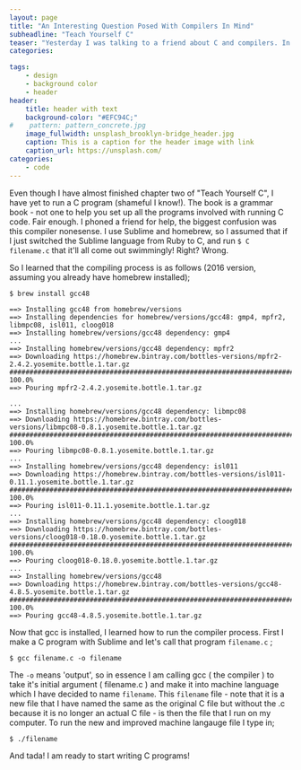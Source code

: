 ```yaml
---
layout: page
title: "An Interesting Question Posed With Compilers In Mind"
subheadline: "Teach Yourself C"
teaser: "Yesterday I was talking to a friend about C and compilers. In Ruby, the need to compile a code is unheard of and the concept was completely foreign to me with C - once again reminding me why I am learning C in the first place. There is so much I am learning from C that I would never have learned from Ruby! And as much as it pains me to say it, learning Ruby first has some disadvantages. For one, Ruby *does* compile your code, it just does it behind the poorly lit alley so that no one can see it. Much of Ruby is done behind the scenes so you don't have to worry your pretty little programmer head about it - which makes it incredibly convenient but also misleading."
categories:

tags:
    - design
    - background color
    - header
header:
    title: header with text
    background-color: "#EFC94C;"
#    pattern: pattern_concrete.jpg
    image_fullwidth: unsplash_brooklyn-bridge_header.jpg
    caption: This is a caption for the header image with link
    caption_url: https://unsplash.com/
categories:
    - code
---
```


Even though I have almost finished chapter two of "Teach Yourself C", I have yet to run a C program (shameful I know!). The book is a grammar book - not one to help you set up all the programs involved with running C code. Fair enough. I phoned a friend for help, the biggest confusion was this compiler nonesense. I use Sublime and homebrew, so I assumed that if I just switched the Sublime language from Ruby to C, and run `$ C filename.c` that it'll all come out swimmingly! Right? Wrong.

So I learned that the compiling process is as follows (2016 version, assuming you already have homebrew installed);

`$ brew install gcc48`

```
==> Installing gcc48 from homebrew/versions
==> Installing dependencies for homebrew/versions/gcc48: gmp4, mpfr2, libmpc08, isl011, cloog018
==> Installing homebrew/versions/gcc48 dependency: gmp4
...
==> Installing homebrew/versions/gcc48 dependency: mpfr2
==> Downloading https://homebrew.bintray.com/bottles-versions/mpfr2-2.4.2.yosemite.bottle.1.tar.gz
######################################################################## 100.0%
==> Pouring mpfr2-2.4.2.yosemite.bottle.1.tar.gz

...
==> Installing homebrew/versions/gcc48 dependency: libmpc08
==> Downloading https://homebrew.bintray.com/bottles-versions/libmpc08-0.8.1.yosemite.bottle.1.tar.gz
######################################################################## 100.0%
==> Pouring libmpc08-0.8.1.yosemite.bottle.1.tar.gz
...
==> Installing homebrew/versions/gcc48 dependency: isl011
==> Downloading https://homebrew.bintray.com/bottles-versions/isl011-0.11.1.yosemite.bottle.1.tar.gz
######################################################################## 100.0%
==> Pouring isl011-0.11.1.yosemite.bottle.1.tar.gz
...
==> Installing homebrew/versions/gcc48 dependency: cloog018
==> Downloading https://homebrew.bintray.com/bottles-versions/cloog018-0.18.0.yosemite.bottle.1.tar.gz
######################################################################## 100.0%
==> Pouring cloog018-0.18.0.yosemite.bottle.1.tar.gz
...
==> Installing homebrew/versions/gcc48
==> Downloading https://homebrew.bintray.com/bottles-versions/gcc48-4.8.5.yosemite.bottle.1.tar.gz
######################################################################## 100.0%
==> Pouring gcc48-4.8.5.yosemite.bottle.1.tar.gz
```

Now that gcc is installed, I learned how to run the compiler process. First I make a C program with Sublime and let's call that program `filename.c` ;

`$ gcc filename.c -o filename`

The `-o` means 'output', so in essence I am calling gcc ( the compiler ) to take it's initial argument ( filename.c ) and make it into machine language which I have decided to name `filename`. This `filename` file - note that it is a new file that I have named the same as the original C file but without the .c because it is no longer an actual C file - is then the file that I run on my computer. To run the new and improved machine langauge file I type in;

`$ ./filename `

And tada! I am ready to start writing C programs!







